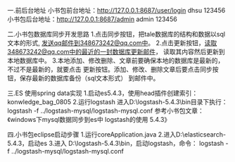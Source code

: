 一.前后台地址
小书包前台地址：http://127.0.0.1:8687/user/login  dhsu  123456
小书包后台地址：http://127.0.0.1:8687/admin  admin  123456

二.小书包数据库同步开发思路
1.点击同步按钮，把tale数据库的结构和数据以sql文本的形式,
  发送qq邮件到348673242@qq.com中。
2.点击更新按钮，读取348673242@qq.com中的最近的一封数据库更新邮件，
读取其内容然后更新到本地数据库中。
3.本地添加、修改删除、文章前要确保本地的数据库是最新的，不过不是最新的，就要点击
更新按钮。添加、修改、删除文章后要点击同步按钮，保存最新的数据库备份（sql文本形式）
到邮件中。

三.ES
使用spring data实现
1.启动es5.4.3，使用head插件创建索引：konwledge_bag_0805
2.运行logstash
进入D:\logstash-5.4.3\bin目录下执行：
logstash -f ../logstash-mysql/logstash-mysql.conf
参考小书包文章：《windows下mysql数据同步到es中 logstash的使用 5.4.3》

四.小书包eclipse启动步骤
1.运行coreApplication.java
2.进入D:\elasticsearch-5.4.3，启动es
3.进入 D:\logstash-5.4.3\bin，启动logstash，命令：
logstash -f ../logstash-mysql/logstash-mysql.conf
